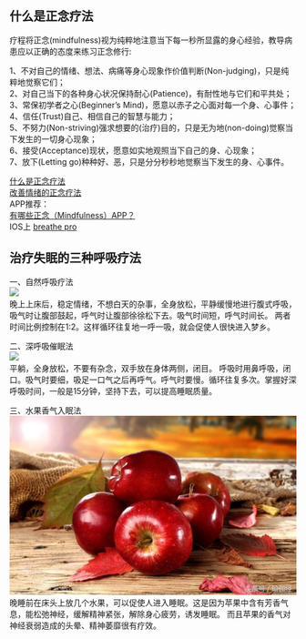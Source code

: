 ## 什么是正念疗法<br>

疗程将正念(mindfulness)视为纯粹地注意当下每一秒所显露的身心经验，教导病患应以正确的态度来练习正念修行:<br>

1、不对自己的情绪、想法、病痛等身心现象作价值判断(Non-judging)，只是纯粹地觉察它们；<br>
2、对自己当下的各种身心状况保持耐心(Patience)，有耐性地与它们和平共处；<br>
3、常保初学者之心(Beginner’s Mind)，愿意以赤子之心面对每一个身、心事件；<br>
4、信任(Trust)自己、相信自己的智慧与能力；<br>
5、不努力(Non-striving)强求想要的(治疗)目的，只是无为地(non-doing)觉察当下发生的一切身心现象；<br>
6、接受(Acceptance)现状，愿意如实地观照当下自己的身、心现象；<br>
7、放下(Letting go)种种好、恶，只是分分秒秒地觉察当下发生的身、心事件。<br>

[什么是正念疗法](https://zhuanlan.zhihu.com/anseeing/19971478)<br>
[改善情绪的正念疗法](http://www.ximalaya.com/2134587/album/237543/)<br>
APP推荐：<br>
[有哪些正念（Mindfulness）APP？](https://www.zhihu.com/question/54383994)<br>
IOS上 [breathe pro](http://www.ifanr.com/app/669154)<br>

## 治疗失眠的三种呼吸疗法<br>

一、自然呼吸疗法<br>
![](http://i1.wp.com/mmbiz.qpic.cn/mmbiz_jpg/ibibNthJdT1X2fyGYWcrb7he59tfvY37Ya3K8CL5uD69ZrATAx8uGgJiacIU2Fqw0gSnow1iaUYMZJ1APiaFXIUUOag/0?wx_fmt=jpeg)<br>
晚上上床后，稳定情绪，不想白天的杂事，全身放松，平静缓慢地进行腹式呼吸，吸气时让腹部鼓起，呼气时让腹部徐徐松下去。吸气时间短，呼气时间长。
两者时间比例控制在1:2。这样循环往复地一呼一吸，就会促使人很快进入梦乡。<br>

二、深呼吸催眠法<br>
![](http://img.leha.com/0511/e55ec0165ffee.jpg)<br>
平躺，全身放松，不要有杂念，双手放在身体两侧，闭目。
呼吸时用鼻呼吸，闭口。吸气时要细，吸足一口气之后再呼气。呼气时要慢。循环往复多次。掌握好深呼吸时间，一般是15分钟，坚持下去，可以提高睡眠质量。<br>

三、水果香气入眠法<br>
![](https://github.com/Design-Thinking/Document-Sharing/blob/master/Alleviate_Pressure/Picture/%E5%91%BC%E5%90%B8%E7%96%97%E6%B3%951.png?raw=true)<br>
晚睡前在床头上放几个水果，可以促使人进入睡眠。这是因为苹果中含有芳香气息，能松弛神经，缓解精神紧张，解除身心疲劳，诱发睡眠。
而且苹果的香气对神经衰弱造成的头晕、精神萎靡很有疗效。<br>
